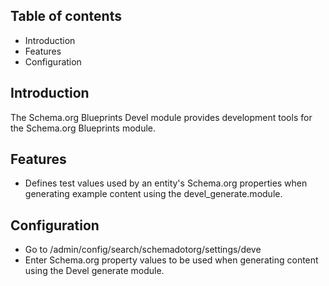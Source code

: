 Table of contents
-----------------

* Introduction
* Features
* Configuration


Introduction
------------

The Schema.org Blueprints Devel module provides development tools for the 
Schema.org Blueprints module.


Features
--------

- Defines test values used by an entity's Schema.org properties when generating
  example content using the devel_generate.module.


Configuration
-------------

- Go to /admin/config/search/schemadotorg/settings/deve
- Enter Schema.org property values to be used when generating content using 
  the Devel generate module.
